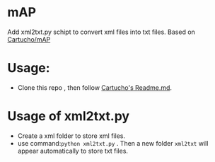 # mAP
Add xml2txt.py schipt to convert xml files into txt files. Based on [Cartucho/mAP](https://github.com/Cartucho/mAP)
# Usage:
- Clone this repo , then follow [Cartucho's Readme.md](https://github.com/Cartucho/mAP/blob/master/README.md).
# Usage of xml2txt.py
- Create a xml folder to store xml files. 
- use command:```python xml2txt.py``` . Then a new folder ```xml2txt``` will appear automatically to store txt files.
